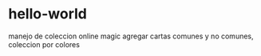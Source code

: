 # hello-world
manejo de coleccion online magic
agregar cartas comunes y no comunes, coleccion por colores
